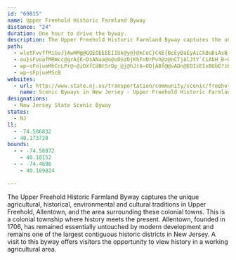 ```yaml
---
id: "69815"
name: Upper Freehold Historic Farmland Byway
distance: "24"
duration: One hour to drive the byway.
description: The Upper Freehold Historic Farmland Byway captures the unique agricultural, historical, environmental and cultural traditions in Upper Freehold, Allentown, and the area surrounding these colonial towns.
path:
  - wletFvvffMiGvJ}AwHMg@GOEOEEEEIIUk@y@}@kCeC}CkE{BcEyBaEyAiCkBuDiAsB]i@wB{Es@yAeAcCi@kAoEkJ_HgOQe@cB{DyCsGQe@gAcDq@kBi@uAo@iBe@{@nLgPP_@^w@HSH{@?gAIaAy@yEy@uH_@cGq@yTIgB?wAL{APyAd@eFdHuh@V_BFs@x@qTn@iORcEt@kTz@eWbAi\jBi^XcCLeB@iBBwACc@Ak@_@_Bg@_A_@gAWq@Si@?CIe@UiDQaD?OGy@FiBPuA^uAd@mB^qA\cATqABwB@g@R]pA_g@RiOOoA[wA]mAYkAWuACWE_@C[i@SqDwLwAcDaBoBuBcD}AwAyAyAeA_BqAcG_BiGiBeGmB{GoC}GgBuFsB{Eo@mC_@gBQs@GYUk@\sBt@eCfAuCbAsAXe@^_@T{@D_@HgADaEo@}Ba@qAY_A?yEM{EE}CBuDe@iF~H\~ATz@PTHnA|@|@f@T^xErHjAdBrAhB`HzLhAL~@Ez@^xAdC|AzEt@rAxE`EpAhDh@rA?~AOpBKxAClAKfC?BNbD~C`GjRdYrAnBtB~Cd@r@bQrXzJfOr@nAzTv_@xDgTdB_IR_CP{@xBcLl@aDVcB?aCOwCk@kD_A{Ek@cDi@eDCc@I{@IcBBaExA_\B]p@aPt@oO\mIFiCh@oK|@wVpC}AlB{@TEnBg@`Ab@`CtAtD^p@OtAUfMOnFSnUg@xE~MtEfOtH|IpAjBlAlAb@Vf@x@dEdK~@lAb@`CrClLdMjXrDdVz@vQjCfc@x@|B
  - ou}sFvoafMRWcc@grA{K~DsANaa@o@uOSzDjKhFnNrPvh@z@nCTjAlJtY`CiAbH_B~Cg@dB_@p@WRG^Or@i@jAUd@?bA]zAy@t@WnAD~LYb@Yh@_BTiANg@J_@
  - wp~sFn|ueMhCnLPr@~@zDXfCdBtSrDp_@j@hJrA~OD|ABf@@vADn@EDIzEIxBGbE?zBFnA\nBd@zDr@~BjAnCn@lBjG~QhHpPx@nChAfDjEfOrEnRtBeAnHeDnBi@lAA^G^?`AHrN{@jTcBbSaAvY}AlCQpKo@lIjAzHn@dWiCuAr`@uAdOStAp@la@i]oEyCY}HnBqEpAmb@vLgDjV}`@xTwONmKD{W~@}HTQBIHIVCR?Bw@j@gE[
  - wp~sFp|ueMScB
websites:
  - url: http://www.state.nj.us/transportation/community/scenic/freehold.shtm
    name: Scenic Byways in New Jersey - Upper Freehold Historic Farmland B
designations:
  - New Jersey State Scenic Byway
states:
  - NJ
ll:
  - -74.586832
  - 40.173728
bounds:
  - - -74.58872
    - 40.10152
  - - -74.4696
    - 40.189824

---
```


The Upper Freehold Historic Farmland Byway captures the unique agricultural, historical, environmental and cultural traditions in Upper Freehold, Allentown, and the area surrounding these colonial towns. This is a colonial township where history meets the present. Allentown, founded in 1706, has remained essentially untouched by modern development and remains one of the largest contiguous historic districts in New Jersey. A visit to this byway offers visitors the opportunity to view history in a working agricultural area.
